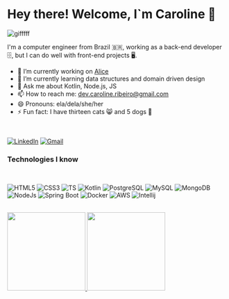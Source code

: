# Hey there! Welcome, I`m Caroline 👋

![gifffff](https://user-images.githubusercontent.com/8212327/142736740-6b9827a6-b4f5-4c40-a3c1-8932d0b03780.gif)


I'm a computer engineer from Brazil 🇧🇷, working as a back-end developer 🗄, but I can do well with front-end projects 🖥.

- 🔭 I’m currently working on [Alice](https://alice.com.br/)
- 🌱 I’m currently learning data structures and domain driven design
- 💬 Ask me about Kotlin, Node.js, JS
- 📫 How to reach me: dev.caroline.ribeiro@gmail.com
- 😄 Pronouns: ela/dela/she/her
- ⚡ Fun fact: I have thirteen cats 😸 and 5 dogs 🐶

<br>


[![LinkedIn](https://img.shields.io/badge/linkedin-%230077B5.svg?style=for-the-badge&logo=linkedin&logoColor=white)](https://linkedin.com/in/caroline-ribeiro-andrade)
[![Gmail](https://img.shields.io/badge/Gmail-D14836?style=for-the-badge&logo=gmail&logoColor=white)]()
### Technologies I know

<br>

![HTML5](https://img.shields.io/badge/HTML5-E34F26?style=for-the-badge&logo=html5&logoColor=white)
![CSS3](https://img.shields.io/badge/CSS3-1572B6?style=for-the-badge&logo=css3&logoColor=white)
![TS](https://img.shields.io/badge/TypeScript-007ACC?style=for-the-badge&logo=typescript&logoColor=white)
![Kotlin](https://img.shields.io/badge/Kotlin-0095D5?&style=for-the-badge&logo=kotlin&logoColor=white)
![PostgreSQL](https://img.shields.io/badge/PostgreSQL-316192?style=for-the-badge&logo=postgresql&logoColor=white)
![MySQL](https://img.shields.io/badge/MySQL-005C84?style=for-the-badge&logo=mysql&logoColor=white)
![MongoDB](https://img.shields.io/badge/MongoDB-4EA94B?style=for-the-badge&logo=mongodb&logoColor=white)
![NodeJs](https://img.shields.io/badge/Node.js-339933?style=for-the-badge&logo=nodedotjs&logoColor=white)
![Spring Boot](https://img.shields.io/badge/Spring_Boot-F2F4F9?style=for-the-badge&logo=spring-boot)
![Docker](https://img.shields.io/badge/Docker-2CA5E0?style=for-the-badge&logo=docker&logoColor=white)
![AWS](https://img.shields.io/badge/Amazon_AWS-232F3E?style=for-the-badge&logo=amazon-aws&logoColor=white)
![Intellij](https://img.shields.io/badge/IntelliJIDEA-000000.svg?style=for-the-badge&logo=intellij-idea&logoColor=white)

<br>

<div>
  <a href="https://github.com/ca-r0-l">
  <img height="180em" src="https://github-readme-stats.vercel.app/api?username=ca-r0-l&show_icons=true&theme=dracula&include_all_commits=true&count_private=true"/>
  <img height="180em" src="https://github-readme-stats.vercel.app/api/top-langs/?username=ca-r0-l&layout=compact&langs_count=7&theme=dracula"/>
</div>
